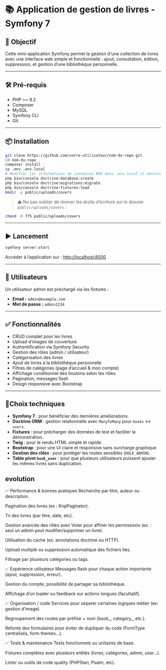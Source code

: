 # 📚 Application de gestion de livres - Symfony 7

## 🚀 Objectif
Cette mini-application Symfony permet la gestion d'une collection de livres avec une interface web simple et fonctionnelle : ajout, consultation, édition, suppression, et gestion d’une bibliothèque personnelle.

---

## 🛠️ Pré-requis

- PHP >= 8.2
- Composer
- MySQL
- Symfony CLI
- Git

---

## 📦 Installation

```bash
git clone https://github.com/votre-utilisateur/nom-du-repo.git
cd nom-du-repo
composer install
cp .env .env.local
# Modifier les informations de connexion BDD dans .env.local si nécessaire
php bin/console doctrine:database:create
php bin/console doctrine:migrations:migrate
php bin/console doctrine:fixtures:load
mkdir -p public/uploads/covers
```

> ⚠️ Ne pas oublier de donner les droits d’écriture sur le dossier `public/uploads/covers` :
```bash
chmod -R 775 public/uploads/covers
```

---

## ▶️ Lancement

```bash
symfony server:start
```

Accéder à l’application sur : [http://localhost:8000](http://localhost:8000)

---

## 👥 Utilisateurs

Un utilisateur admin est préchargé via les fixtures :

- **Email :** `admin@example.com`
- **Mot de passe :** `admin1234`

---

## ✅ Fonctionnalités

- CRUD complet pour les livres
- Upload d’images de couverture
- Authentification via Symfony Security
- Gestion des rôles (admin / utilisateur)
- Catégorisation des livres
- Ajout de livres à la bibliothèque personnelle
- Filtres de catégories (page d’accueil & mon compte)
- Affichage conditionnel des boutons selon les rôles
- Pagination, messages flash
- Design responsive avec Bootstrap

---

## 🧠Choix techniques

- **Symfony 7** : pour bénéficier des dernières améliorations.
- **Doctrine ORM** : gestion relationnelle avec `ManyToMany` pour `books` ↔ `users`.
- **Fixtures** : pour précharger des données de test et faciliter la démonstration.
- **Twig** : pour le rendu HTML simple et rapide.
- **Bootstrap** : pour une UI claire et responsive sans surcharge graphique.
- **Gestion des rôles** : pour protéger les routes sensibles (`ROLE_ADMIN`).
- **Table pivot `book_user`** : pour que plusieurs utilisateurs puissent ajouter les mêmes livres sans duplication.


## evolution 
✅ Performance & bonnes pratiques
 Recherche par titre, auteur ou description.
 
 Pagination des livres (ex : KnpPaginator).

 Tri des livres (par titre, date, etc).
 
 Gestion avancée des rôles avec Voter pour affiner les permissions (ex. : seul un admin peut    modifier/supprimer un livre).

 Utilisation du cache (ex: annotations doctrine ou HTTP).
 
 Upload multiple ou suppression automatique des fichiers liés.

 Filtrage par plusieurs catégories ou tags.

✅ Expérience utilisateur
 Messages flash pour chaque action importante (ajout, suppression, erreur).
 
 Gestion du compte, possibilité de partager sa bibliothèque.
 
 Affichage d’un loader ou feedback sur actions longues (facultatif).

✅ Organisation / code
 Services pour séparer certaines logiques métier (ex: gestion d’image).

 Regroupement des routes par préfixe + nom (book_, category_, etc.).

 Refonte des formulaires pour éviter de dupliquer du code (FormType centralisés, form themes...).

✅ Tests & maintenance
 Tests fonctionnels ou unitaires de base.

 Fixtures complètes avec plusieurs entités (livres, catégories, admin, user...).

 Linter ou outils de code quality (PHPStan, Psalm, etc).
